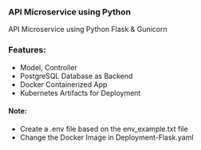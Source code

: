 ### API Microservice using Python
API Microservice using Python Flask & Gunicorn

### Features:
- Model, Controller
- PostgreSQL Database as Backend
- Docker Containerized App
- Kubernetes Artifacts for Deployment

#### Note:
- Create a .env file based on the env_example.txt file
- Change the Docker Image in Deployment-Flask.yaml